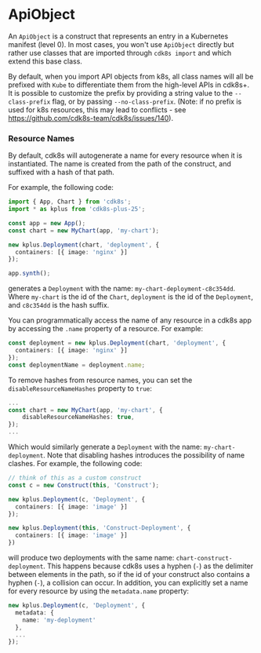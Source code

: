 # ApiObject

An `ApiObject` is a construct that represents an entry in a Kubernetes manifest (level 0).
In most cases, you won't use `ApiObject` directly but rather use classes that
are imported through `cdk8s import` and which extend this base class.

By default, when you import API objects from k8s, all class names will all be
prefixed with `Kube` to differentiate them from the high-level APIs in cdk8s+.
It is possible to customize the prefix by providing a string value to the
`--class-prefix` flag, or by passing `--no-class-prefix`. (Note: if no prefix is
used for k8s resources, this may lead to conflicts - see
https://github.com/cdk8s-team/cdk8s/issues/140).

### Resource Names

By default, cdk8s will autogenerate a name for every resource when it is instantiated.
The name is created from the path of the construct, and suffixed with a hash of that path.

For example, the following code:

```ts
import { App, Chart } from 'cdk8s';
import * as kplus from 'cdk8s-plus-25';

const app = new App();
const chart = new MyChart(app, 'my-chart');

new kplus.Deployment(chart, 'deployment', {
  containers: [{ image: 'nginx' }]
});

app.synth();
```

generates a `Deployment` with the name: `my-chart-deployment-c8c354dd`. Where `my-chart` is the id of the `Chart`, `deployment` is the id of the `Deployment`, and `c8c354dd` is the hash suffix.

You can programmatically access the name of any resource in a cdk8s app by accessing the `.name` property of a resource. For example:

```ts
const deployment = new kplus.Deployment(chart, 'deployment', {
  containers: [{ image: 'nginx' }]
});
const deploymentName = deployment.name;
```

To remove hashes from resource names, you can set the `disableResourceNameHashes` property to `true`:

```ts
...
const chart = new MyChart(app, 'my-chart', {
    disableResourceNameHashes: true,
});
...
```
Which would similarly generate a `Deployment` with the name: `my-chart-deployment`. Note that disabling hashes introduces the possibility of name clashes. For example, the following code:

```ts
// think of this as a custom construct
const c = new Construct(this, 'Construct');

new kplus.Deployment(c, 'Deployment', {
  containers: [{ image: 'image' }]
});

new kplus.Deployment(this, 'Construct-Deployment', {
  containers: [{ image: 'image' }]
})
```

will produce two deployments with the same name: `chart-construct-deployment`.
This happens because cdk8s uses a hyphen (`-`) as the delimiter between elements
in the path, so if the id of your construct also contains a hyphen (`-`), a collision
can occur. In addition, you can explicitly set a name for every resource by using the `metadata.name` property:

```ts
new kplus.Deployment(c, 'Deployment', {
  metadata: {
    name: 'my-deployment'
  },
  ...
});
```
